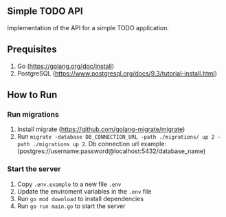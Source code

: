 ## Simple TODO API

Implementation of the API for a simple TODO application.

## Prequisites

1. Go (https://golang.org/doc/install)
2. PostgreSQL (https://www.postgresql.org/docs/9.3/tutorial-install.html)

## How to Run

### Run migrations

1. Install migrate (https://github.com/golang-migrate/migrate)
2. Run `migrate -database DB_CONNECTION_URL -path ./migrations/ up 2 -path ./migrations up 2`. Db connection url example: (postgres://username:password@localhost:5432/database_name)

### Start the server

1. Copy `.env.example` to a new file `.env`
2. Update the enviroment variables in the `.env` file
3. Run `go mod download` to install dependencies
4. Run `go run main.go` to start the server
